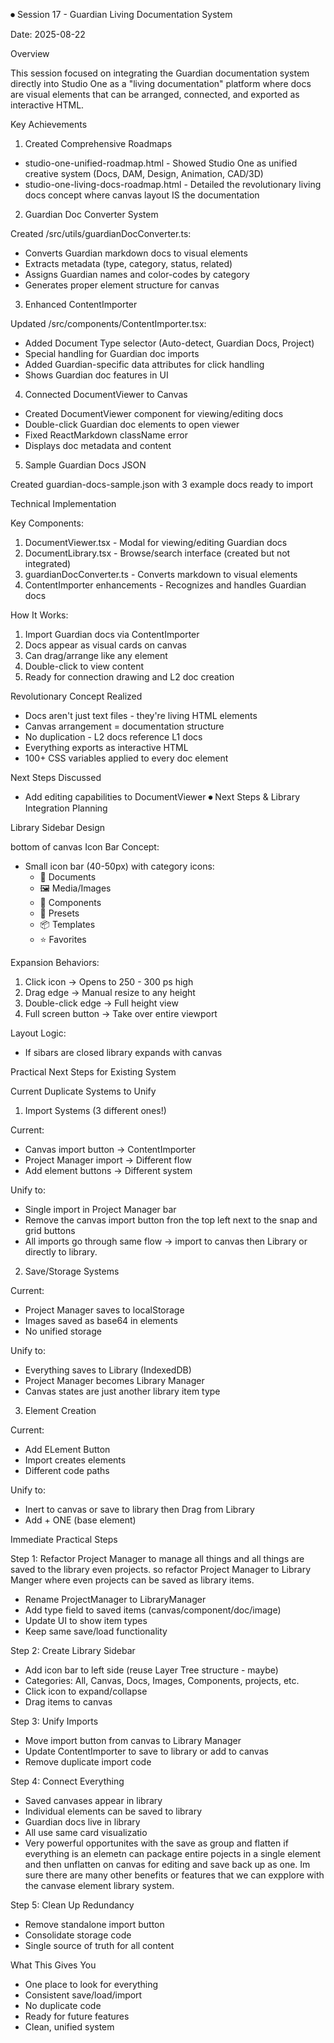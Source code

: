 ⏺ Session 17 - Guardian Living Documentation System

  Date: 2025-08-22

  Overview

  This session focused on integrating the Guardian documentation system directly into
  Studio One as a "living documentation" platform where docs are visual elements that
  can be arranged, connected, and exported as interactive HTML.

  Key Achievements

  1. Created Comprehensive Roadmaps

  - studio-one-unified-roadmap.html - Showed Studio One as unified creative system
  (Docs, DAM, Design, Animation, CAD/3D)
  - studio-one-living-docs-roadmap.html - Detailed the revolutionary living docs concept
   where canvas layout IS the documentation

  2. Guardian Doc Converter System

  Created /src/utils/guardianDocConverter.ts:
  - Converts Guardian markdown docs to visual elements
  - Extracts metadata (type, category, status, related)
  - Assigns Guardian names and color-codes by category
  - Generates proper element structure for canvas

  3. Enhanced ContentImporter

  Updated /src/components/ContentImporter.tsx:
  - Added Document Type selector (Auto-detect, Guardian Docs, Project)
  - Special handling for Guardian doc imports
  - Added Guardian-specific data attributes for click handling
  - Shows Guardian doc features in UI

  4. Connected DocumentViewer to Canvas

  - Created DocumentViewer component for viewing/editing docs
  - Double-click Guardian doc elements to open viewer
  - Fixed ReactMarkdown className error
  - Displays doc metadata and content

  5. Sample Guardian Docs JSON

  Created guardian-docs-sample.json with 3 example docs ready to import

  Technical Implementation

  Key Components:

  1. DocumentViewer.tsx - Modal for viewing/editing Guardian docs
  2. DocumentLibrary.tsx - Browse/search interface (created but not integrated)
  3. guardianDocConverter.ts - Converts markdown to visual elements
  4. ContentImporter enhancements - Recognizes and handles Guardian docs

  How It Works:

  1. Import Guardian docs via ContentImporter
  2. Docs appear as visual cards on canvas
  3. Can drag/arrange like any element
  4. Double-click to view content
  5. Ready for connection drawing and L2 doc creation

  Revolutionary Concept Realized

  - Docs aren't just text files - they're living HTML elements
  - Canvas arrangement = documentation structure
  - No duplication - L2 docs reference L1 docs
  - Everything exports as interactive HTML
  - 100+ CSS variables applied to every doc element

  Next Steps Discussed

  - Add editing capabilities to DocumentViewer
  ⏺ Next Steps & Library Integration Planning

  Library Sidebar Design

  bottom of canvas Icon Bar Concept:
  - Small icon bar (40-50px) with category icons:
    - 📄 Documents
    - 🖼️ Media/Images
    - 🧩 Components
    - 🎨 Presets
    - 📦 Templates
    - ⭐ Favorites

  Expansion Behaviors:
  1. Click icon → Opens to 250 - 300 ps high 
  2. Drag edge → Manual resize to any height
  3. Double-click edge → Full height view
  4. Full screen button → Take over entire viewport

  Layout Logic:
  - If sibars are closed library expands with canvas


  Practical Next Steps for Existing System

  Current Duplicate Systems to Unify

  1. Import Systems (3 different ones!)

  Current:
  - Canvas import button → ContentImporter
  - Project Manager import → Different flow
  - Add element buttons → Different system

  Unify to:
  - Single import in Project Manager bar
  - Remove the canvas import button fron the top left next to the snap and grid buttons 
  - All imports go through same flow → import to canvas then Library or directly to library. 

  2. Save/Storage Systems

  Current:
  - Project Manager saves to localStorage
  - Images saved as base64 in elements
  - No unified storage

  Unify to:
  - Everything saves to Library (IndexedDB)
  - Project Manager becomes Library Manager
  - Canvas states are just another library item type

  3. Element Creation

  Current:
  - Add ELement Button
  - Import creates elements
  - Different code paths

  Unify to:
  - Inert to canvas or save to library then Drag from Library 
  - Add + ONE (base element)

  Immediate Practical Steps

  Step 1: Refactor Project Manager to manage all things and all things are saved to the library even projects. so refactor Project Manager to Library Manger where even projects can be saved as library items. 

  - Rename ProjectManager to LibraryManager
  - Add type field to saved items (canvas/component/doc/image)
  - Update UI to show item types
  - Keep same save/load functionality

  Step 2: Create Library Sidebar

  - Add icon bar to left side (reuse Layer Tree structure - maybe)
  - Categories: All, Canvas, Docs, Images, Components, projects, etc. 
  - Click icon to expand/collapse
  - Drag items to canvas

  Step 3: Unify Imports

  - Move import button from canvas to Library Manager
  - Update ContentImporter to save to library or add to canvas 
  - Remove duplicate import code

  Step 4: Connect Everything

  - Saved canvases appear in library
  - Individual elements can be saved to library
  - Guardian docs live in library
  - All use same card visualizatio
  - Very powerful opportunites with the save as group and flatten if everything is an elemetn can package entire pojects in a single element and then unflatten on canvas for editing and save back up as one. Im sure there are many other benefits or features that we can expplore with the canvase element library system. 

  Step 5: Clean Up Redundancy

  - Remove standalone import button
  - Consolidate storage code
  - Single source of truth for all content

  What This Gives You

  - One place to look for everything
  - Consistent save/load/import
  - No duplicate code
  - Ready for future features
  - Clean, unified system